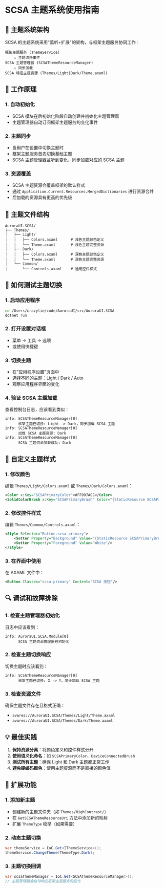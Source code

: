 # SCSA 主题系统使用指南

## 🎨 **主题系统架构**

SCSA 的主题系统采用"监听+扩展"的架构，与框架主题服务协同工作：

```
框架主题服务 (ThemeService)
    ↓ 主题切换事件
SCSA 主题管理器 (SCSAThemeResourceManager)
    ↓ 同步加载
SCSA 特定主题资源 (Themes/Light|Dark/Theme.axaml)
```

## 🔧 **工作原理**

### 1. **自动初始化**
- SCSA 模块在后初始化阶段自动创建并初始化主题管理器
- 主题管理器自动订阅框架主题服务的变化事件

### 2. **主题同步**
- 当用户在设置中切换主题时
- 框架主题服务首先切换基础主题
- SCSA 主题管理器监听到变化，同步加载对应的 SCSA 主题

### 3. **资源覆盖**
- SCSA 主题资源会覆盖框架的默认样式
- 通过 `Application.Current.Resources.MergedDictionaries` 进行资源合并
- 后加载的资源具有更高的优先级

## 📂 **主题文件结构**

```
AuroraUI.SCSA/
├── Themes/
│   ├── Light/
│   │   ├── Colors.axaml      # 浅色主题颜色定义
│   │   └── Theme.axaml       # 浅色主题完整资源
│   ├── Dark/
│   │   ├── Colors.axaml      # 深色主题颜色定义
│   │   └── Theme.axaml       # 深色主题完整资源
│   └── Common/
│       └── Controls.axaml    # 通用控件样式
```

## 🎯 **如何测试主题切换**

### 1. **启动应用程序**
```bash
cd /Users/crazylin/code/AuroraUI/src/AuroraUI.SCSA
dotnet run
```

### 2. **打开设置对话框**
- 菜单 → 工具 → 选项
- 或使用快捷键

### 3. **切换主题**
- 在"应用程序设置"页面中
- 选择不同的主题：Light / Dark / Auto
- 观察应用程序界面的变化

### 4. **验证 SCSA 主题加载**
查看控制台日志，应该看到类似：
```
info: SCSAThemeResourceManager[0]
      框架主题已切换: Light -> Dark，同步加载 SCSA 主题
info: SCSAThemeResourceManager[0]
      加载 SCSA 主题资源: Dark
info: SCSAThemeResourceManager[0]
      SCSA 主题资源加载成功: Dark
```

## 🎨 **自定义主题样式**

### 1. **修改颜色**
编辑 `Themes/Light/Colors.axaml` 或 `Themes/Dark/Colors.axaml`：
```xml
<Color x:Key="SCSAPrimaryColor">#FF007ACC</Color>
<SolidColorBrush x:Key="SCSAPrimaryBrush" Color="{StaticResource SCSAPrimaryColor}"/>
```

### 2. **修改控件样式**
编辑 `Themes/Common/Controls.axaml`：
```xml
<Style Selector="Button.scsa-primary">
    <Setter Property="Background" Value="{StaticResource SCSAPrimaryBrush}"/>
    <Setter Property="Foreground" Value="White"/>
</Style>
```

### 3. **在界面中使用**
在 AXAML 文件中：
```xml
<Button Classes="scsa-primary" Content="SCSA 按钮"/>
```

## 🔍 **调试和故障排除**

### 1. **检查主题管理器初始化**
日志中应该看到：
```
info: AuroraUI.SCSA.Module[0]
      SCSA 主题资源管理器已初始化
```

### 2. **检查主题切换响应**
切换主题时应该看到：
```
info: SCSAThemeResourceManager[0]
      框架主题已切换: X -> Y，同步加载 SCSA 主题
```

### 3. **检查资源文件**
确保主题文件存在且格式正确：
- `avares://AuroraUI.SCSA/Themes/Light/Theme.axaml`
- `avares://AuroraUI.SCSA/Themes/Dark/Theme.axaml`

## 💡 **最佳实践**

1. **保持资源分离**：将颜色定义和控件样式分开
2. **使用语义化命名**：如 `SCSAPrimaryColor`、`DeviceConnectedBrush`
3. **测试所有主题**：确保 Light 和 Dark 主题都正常工作
4. **避免硬编码颜色**：使用主题资源而不是直接的颜色值

## 🚀 **扩展功能**

### 1. **添加新主题**
- 创建新的主题文件夹（如 `Themes/HighContrast/`）
- 在 `GetSCSAThemeResourceUri` 方法中添加新的映射
- 扩展 `ThemeType` 枚举（如果需要）

### 2. **动态主题切换**
```csharp
var themeService = IoC.Get<IThemeService>();
themeService.ChangeTheme(ThemeType.Dark);
```

### 3. **主题切换回调**
```csharp
var scsaThemeManager = IoC.Get<SCSAThemeResourceManager>();
// 主题管理器会自动响应框架主题服务的变化
```
